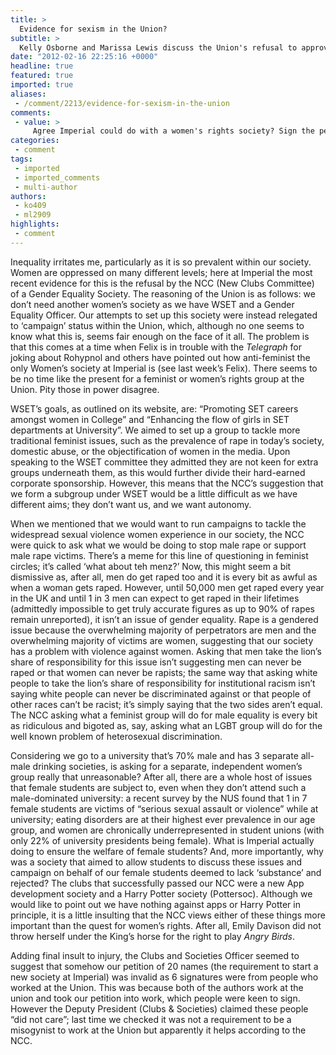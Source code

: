 ```yaml
---
title: >
  Evidence for sexism in the Union?
subtitle: >
  Kelly Osborne and Marissa Lewis discuss the Union's refusal to approve a proposed Gender Equality Society
date: "2012-02-16 22:25:16 +0000"
headline: true
featured: true
imported: true
aliases:
 - /comment/2213/evidence-for-sexism-in-the-union
comments:
 - value: >
     Agree Imperial could do with a women's rights society? Sign the petition here: http://www.ipetitions.com/petition/icwrs,Agree Imperial could do with a women's rights society? Sign the petition here: http://www.ipetitions.com/petition/icwrs,I'm sorry you feel that way, maybe some clarification is needed? I don't see how the article ridiculed male rape at all, especially as the only comment we made about it was that it happens and was 'every bit as awful' as female rape. All we were doing was pointing out that it isn't an example of gender inequality (for the reasons above). The line 'what about teh menz?' is referring to the fact that if you try to have a conversation about anything that mainly affects women (rape, domestic abuse, sexual harassment, etc), people inevitably bring up that these issues can affect men too as if that makes your point invalid. It isn't saying 'men can experience this too, aren't we all connected by shared suffering? Let's all band together to stop it'; it's saying 'men can experienc
categories:
 - comment
tags:
 - imported
 - imported_comments
 - multi-author
authors:
 - ko409
 - ml2909
highlights:
 - comment
---
```


Inequality irritates me, particularly as it is so prevalent within our society. Women are oppressed on many different levels; here at Imperial the most recent evidence for this is the refusal by the NCC (New Clubs Committee) of a Gender Equality Society. The reasoning of the Union is as follows: we don’t need another women’s society as we have WSET and a Gender Equality Officer. Our attempts to set up this society were instead relegated to ‘campaign’ status within the Union, which, although no one seems to know what this is, seems fair enough on the face of it all. The problem is that this comes at a time when Felix is in trouble with the _Telegraph_ for joking about Rohypnol and others have pointed out how anti-feminist the only Women’s society at Imperial is (see last week’s Felix). There seems to be no time like the present for a feminist or women’s rights group at the Union. Pity those in power disagree.

WSET’s goals, as outlined on its website, are: “Promoting SET careers amongst women in College” and “Enhancing the flow of girls in SET departments at University”. We aimed to set up a group to tackle more traditional feminist issues, such as the prevalence of rape in today’s society, domestic abuse, or the objectification of women in the media. Upon speaking to the WSET committee they admitted they are not keen for extra groups underneath them, as this would further divide their hard-earned corporate sponsorship. However, this means that the NCC’s suggestion that we form a subgroup under WSET would be a little difficult as we have different aims; they don’t want us, and we want autonomy.

When we mentioned that we would want to run campaigns to tackle the widespread sexual violence women experience in our society, the NCC were quick to ask what we would be doing to stop male rape or support male rape victims. There’s a meme for this line of questioning in feminist circles; it’s called ‘what about teh menz?’ Now, this might seem a bit dismissive as, after all, men do get raped too and it is every bit as awful as when a woman gets raped. However, until 50,000 men get raped every year in the UK and until 1 in 3 men can expect to get raped in their lifetimes (admittedly impossible to get truly accurate figures as up to 90% of rapes remain unreported), it isn’t an issue of gender equality. Rape is a gendered issue because the overwhelming majority of perpetrators are men and the overwhelming majority of victims are women, suggesting that our society has a problem with violence against women. Asking that men take the lion’s share of responsibility for this issue isn’t suggesting men can never be raped or that women can never be rapists; the same way that asking white people to take the lion’s share of responsibility for institutional racism isn’t saying white people can never be discriminated against or that people of other races can’t be racist; it’s simply saying that the two sides aren’t equal. The NCC asking what a feminist group will do for male equality is every bit as ridiculous and bigoted as, say, asking what an LGBT group will do for the well known problem of heterosexual discrimination.

Considering we go to a university that’s 70% male and has 3 separate all-male drinking societies, is asking for a separate, independent women’s group really that unreasonable? After all, there are a whole host of issues that female students are subject to, even when they don’t attend such a male-dominated university: a recent survey by the NUS found that 1 in 7 female students are victims of “serious sexual assault or violence” while at university; eating disorders are at their highest ever prevalence in our age group, and women are chronically underrepresented in student unions (with only 22% of university presidents being female). What is Imperial actually doing to ensure the welfare of female students? And, more importantly, why was a society that aimed to allow students to discuss these issues and campaign on behalf of our female students deemed to lack ‘substance’ and rejected?
 The clubs that successfully passed our NCC were a new App development society and a Harry Potter society (Pottersoc). Although we would like to point out we have nothing against apps or Harry Potter in principle, it is a little insulting that the NCC views either of these things more important than the quest for women’s rights. After all, Emily Davison did not throw herself under the King’s horse for the right to play _Angry Birds_.

Adding final insult to injury, the Clubs and Societies Officer seemed to suggest that somehow our petition of 20 names (the requirement to start a new society at Imperial) was invalid as 6 signatures were from people who worked at the Union. This was because both of the authors work at the union and took our petition into work, which people were keen to sign. However the Deputy President (Clubs & Societies) claimed these people “did not care”; last time we checked it was not a requirement to be a misogynist to work at the Union but apparently it helps according to the NCC.
